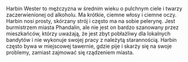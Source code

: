 Harbin Wester to mężczyzna w średnim wieku o pulchnym ciele i twarzy zaczerwienionej od alkoholu. Ma krótkie, ciemne włosy i ciemne oczy. Harbin nosi prosty, skórzany strój i często ma na sobie pelerynę. Jest burmistrzem miasta Phandalin, ale nie jest on bardzo szanowany przez mieszkańców, którzy uważają, że jest zbyt pobłażliwy dla lokalnych bandytów i nie wykonuje swojej pracy z należytą starannością. Harbin często bywa w miejscowej tawernie, gdzie pije i skarży się na swoje problemy, zamiast zajmować się rządzeniem miasta.